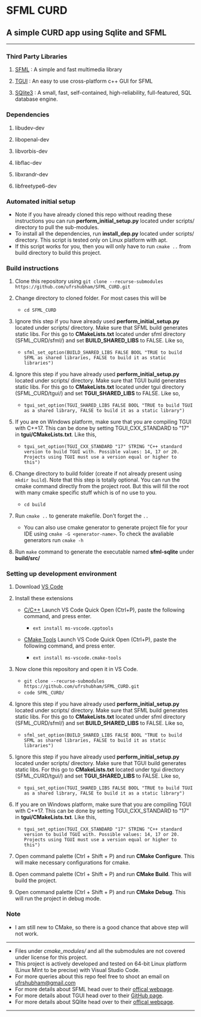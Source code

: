 # SFML CURD

## A simple CURD app using Sqlite and SFML

---

### Third Party Libraries

1. [SFML](https://www.sfml-dev.org/) : A simple and fast multimedia library

2. [TGUI](https://github.com/texus/TGUI/) : An easy to use cross-platform c++ GUI for SFML

3. [SQlite3](https://sqlite.org/) : A small, fast, self-contained, high-reliability, full-featured, SQL database engine.

### Dependencies

1. libudev-dev

2. libopenal-dev

3. libvorbis-dev

4. libflac-dev

5. libxrandr-dev

6. libfreetype6-dev

### Automated initial setup

- Note if you have already cloned this repo without reading these instructions you can run **perform_initial_setup.py** located under scripts/ directory to pull the sub-modules.
- To install all the dependencies, run **install_dep.py** located under scripts/ directory. This script is tested only on Linux platform with apt.
- If this script works for you, then you will only have to run `cmake ..` from build directory to build this project.

### Build instructions 

1. Clone this repository using `git clone --recurse-submodules https://github.com/ufrshubham/SFML_CURD.git`

2. Change directory to cloned folder. For most cases this will be 
    - `cd SFML_CURD`

3. Ignore this step if you have already used **perform_initial_setup.py** located under scripts/ directory. Make sure that SFML build generates static libs. For this go to **CMakeLists.txt** located under sfml directory (SFML_CURD/sfml/) and set **BUILD_SHARED_LIBS** to FALSE. Like so,
    - `sfml_set_option(BUILD_SHARED_LIBS FALSE BOOL "TRUE to build SFML as shared libraries, FALSE to build it as static libraries")`

4. Ignore this step if you have already used **perform_initial_setup.py** located under scripts/ directory. Make sure that TGUI build generates static libs. For this go to **CMakeLists.txt** located under tgui directory (SFML_CURD/tgui/) and set **TGUI_SHARED_LIBS** to FALSE. Like so,
    - `tgui_set_option(TGUI_SHARED_LIBS FALSE BOOL "TRUE to build TGUI as a shared library, FALSE to build it as a static library")`

5. If you are on Windows platform, make sure that you are compiling TGUI with C++17. This can be done by setting TGUI_CXX_STANDARD to "17" in **tgui/CMakeLists.txt**. Like this,
    - `tgui_set_option(TGUI_CXX_STANDARD "17" STRING "C++ standard version to build TGUI with. Possible values: 14, 17 or 20. Projects using TGUI must use a version equal or higher to this")`

6. Change directory to build folder (create if not already present using `mkdir build`). Note that this step is totally optional. You can run the cmake command directly from the project root. But this will fill the root with many cmake specific stuff which is of no use to you.
    - `cd build`

7. Run `cmake ..` to generate makefile. Don't forget the `..`
    - You can also use cmake generator to generate project file for your IDE using `cmake -G <generator-name>`. To check the avaliable generators run `cmake -h`

8. Run `make` command to generate the executable named **sfml-sqlite** under **build/src/**

### Setting up development environment

1. Download [VS Code](https://code.visualstudio.com/)

2. Install these extensions

    - [C/C++](https://marketplace.visualstudio.com/items?itemName=ms-vscode.cpptools) Launch VS Code Quick Open (Ctrl+P), paste the following command, and press enter.
        - `ext install ms-vscode.cpptools`

    - [CMake Tools](https://marketplace.visualstudio.com/items?itemName=ms-vscode.cmake-tools) Launch VS Code Quick Open (Ctrl+P), paste the following command, and press enter.
        - `ext install ms-vscode.cmake-tools`

3. Now clone this repository and open it in VS Code.
    - `git clone --recurse-submodules https://github.com/ufrshubham/SFML_CURD.git`
    - `code SFML_CURD/`

4. Ignore this step if you have already used **perform_initial_setup.py** located under scripts/ directory. Make sure that SFML build generates static libs. For this go to **CMakeLists.txt** located under sfml directory (SFML_CURD/sfml/) and set **BUILD_SHARED_LIBS** to FALSE. Like so,
    - `sfml_set_option(BUILD_SHARED_LIBS FALSE BOOL "TRUE to build SFML as shared libraries, FALSE to build it as static libraries")`

5. Ignore this step if you have already used **perform_initial_setup.py** located under scripts/ directory. Make sure that TGUI build generates static libs. For this go to **CMakeLists.txt** located under tgui directory (SFML_CURD/tgui/) and set **TGUI_SHARED_LIBS** to FALSE. Like so,
    - `tgui_set_option(TGUI_SHARED_LIBS FALSE BOOL "TRUE to build TGUI as a shared library, FALSE to build it as a static library")`

6. If you are on Windows platform, make sure that you are compiling TGUI with C++17. This can be done by setting TGUI_CXX_STANDARD to "17" in **tgui/CMakeLists.txt**. Like this,
    - `tgui_set_option(TGUI_CXX_STANDARD "17" STRING "C++ standard version to build TGUI with. Possible values: 14, 17 or 20. Projects using TGUI must use a version equal or higher to this")`

7. Open command palette (Ctrl + Shift + P) and run **CMake Configure**. This will make necessary configurations for cmake.

8. Open command palette (Ctrl + Shift + P) and run **CMake Build**. This will build the project.

9. Open command palette (Ctrl + Shift + P) and run **CMake Debug**. This will run the project in debug mode.

### Note

- I am still new to CMake, so there is a good chance that above step will not work.

---

- Files under *cmake_modules/* and all the submodules are not covered under license for this project.
- This project is actively developed and tested on 64-bit Linux platform (Linux Mint to be precise) with Visual Studio Code.
- For more queries about this repo feel free to shoot an email on ufrshubham@gmail.com
- For more details about SFML head over to their [offical webpage](https://www.sfml-dev.org/).
- For more details about TGUI head over to their [GitHub page](https://github.com/texus/TGUI/).
- For more details about SQlite head over to their [offical webpage](https://sqlite.org/).

---
